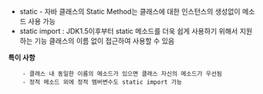
* static - 자바 클래스의 Static Method는 클래스에 대한 인스턴스의 생성없이 메소드 사용 가능
* static import : JDK1.5이후부터 static 메소드를 더욱 쉽게 사용하기 위해서 지원하는 기능 
                  클래스의 이름 없이 접근하여 사용할 수 있음

**특이 사항**
```
    - 클래스 내 동일한 이름의 메소드가 있으면 클래스 자신의 메소드가 우선됨
    - 정적 메소드 외에 정적 멤버변수도 static import 가능
```

